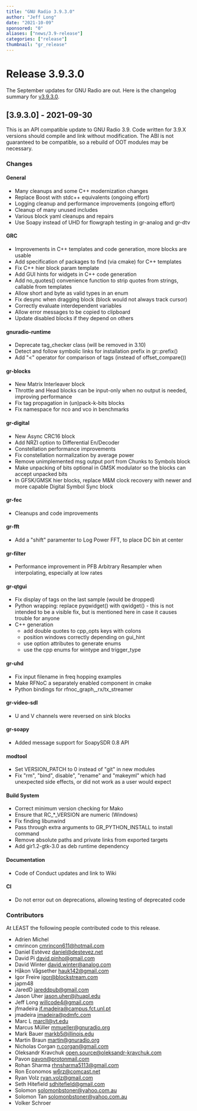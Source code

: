 ```yaml
---
title: "GNU Radio 3.9.3.0"
author: "Jeff Long"
date: "2021-10-09"
sponsored: "0"
aliases: ["news/3.9-release"]
categories: ["release"]
thumbnail: "gr_release"
---
```

# Release 3.9.3.0

The September updates for GNU Radio are out. Here is the changelog summary for [v3.9.3.0](https://github.com/gnuradio/gnuradio/releases/tag/v3.9.3.0).

<!--more-->

## [3.9.3.0] - 2021-09-30

This is an API compatible update to GNU Radio 3.9. Code written for 3.9.X versions should
compile and link without modification. The ABI is not guaranteed to be compatible, so
a rebuild of OOT modules may be necessary.

### Changes

#### General

- Many cleanups and some C++ modernization changes
- Replace Boost with stdc++ equivalents (ongoing effort)
- Logging cleanup and performance improvements (ongoing effort)
- Cleanup of many unused includes
- Various block yaml cleanups and repairs
- Use Soapy instead of UHD for flowgraph testing in gr-analog and gr-dtv

#### GRC

- Improvements in C++ templates and code generation, more blocks are usable
- Add specification of packages to find (via cmake) for C++ templates
- Fix C++ hier block param template
- Add GUI hints for widgets in C++ code generation
- Add no_quotes() convenience function to strip quotes from strings, callable from templates
- Allow short and byte as valid types in an enum
- Fix desync when dragging block (block would not always track cursor)
- Correctly evaluate interdependent variables
- Allow error messages to be copied to clipboard
- Update disabled blocks if they depend on others

#### gnuradio-runtime

- Deprecate tag_checker class (will be removed in 3.10)
- Detect and follow symbolic links for installation prefix in gr::prefix()
- Add "<" operator for comparison of tags (instead of offset_compare())

#### gr-blocks

- New Matrix Interleaver block
- Throttle and Head blocks can be input-only when no output is needed, improving performance
- Fix tag propagation in (un)pack-k-bits blocks
- Fix namespace for nco and vco in benchmarks

#### gr-digital

- New Async CRC16 block
- Add NRZI option to Differential En/Decoder
- Constellation performance improvements
- Fix constellation normalization by average power
- Remove unimplemented msg output port from Chunks to Symbols block
- Make unpacking of bits optional in GMSK modulator so the blocks can accept unpacked bits
- In GFSK/GMSK hier blocks, replace M&M clock recovery with newer and more capable Digital Symbol Sync block

#### gr-fec

- Cleanups and code improvements

#### gr-fft

- Add a "shift" paramenter to Log Power FFT, to place DC bin at center

#### gr-filter

- Performance improvement in PFB Arbitrary Resampler when interpolating, especially at low rates

#### gr-qtgui

- Fix display of tags on the last sample (would be dropped)
- Python wrapping: replace pyqwidget() with qwidget() - this is not intended to be a visible fix, but is mentioned here in case it causes trouble for anyone
- C++ generation
  - add double quotes to cpp_opts keys with colons
  - position windows correctly depending on gui_hint
  - use option attributes to generate enums
  - use the cpp enums for wintype and trigger_type

#### gr-uhd

- Fix input filename in freq hopping examples
- Make RFNoC a separately enabled component in cmake
- Python bindings for rfnoc_graph,_rx/tx_streamer

#### gr-video-sdl

- U and V channels were reversed on sink blocks

#### gr-soapy

- Added message support for SoapySDR 0.8 API

#### modtool

- Set VERSION_PATCH to 0 instead of "git" in new modules
- Fix "rm", "bind", disable", "rename" and "makeyml" which had unexpected side effects, or did not work as a user would expect

#### Build System

- Correct minimum version checking for Mako
- Ensure that RC_*_VERSION are numeric (Windows)
- Fix finding libunwind
- Pass through extra arguments to GR_PYTHON_INSTALL to install command
- Remove absolute paths and private links from exported targets
- Add gir1.2-gtk-3.0 as deb runtime dependency

#### Documentation

- Code of Conduct updates and link to Wiki

#### CI

- Do not error out on deprecations, allowing testing of deprecated code

### Contributors
At LEAST the following people contributed code to this release.

- Adrien Michel
- cmrincon cmrincon611@hotmail.com
- Daniel Estévez daniel@destevez.net
- David Pi david.pinho@gmail.com
- David Winter david.winter@analog.com
- Håkon Vågsether hauk142@gmail.com
- Igor Freire igor@blockstream.com
- japm48
- JaredD jareddpub@gmail.com
- Jason Uher jason.uher@jhuapl.edu
- Jeff Long willcode4@gmail.com
- jfmadeira jf.madeira@campus.fct.unl.pt
- jmadeira jmadeira@pdmfc.com
- Marc L marcll@vt.edu
- Marcus Müller mmueller@gnuradio.org
- Mark Bauer markb5@illinois.edu
- Martin Braun martin@gnuradio.org
- Nicholas Corgan n.corgan@gmail.com
- Oleksandr Kravchuk open.source@oleksandr-kravchuk.com
- Pavon pavon@protonmail.com
- Rohan Sharma rhnsharma5113@gmail.com
- Ron Economos w6rz@comcast.net
- Ryan Volz ryan.volz@gmail.com
- Seth Hitefield sdhitefield@gmail.com
- Solomon solomonbstoner@yahoo.com.au
- Solomon Tan solomonbstoner@yahoo.com.au
- Volker Schroer
